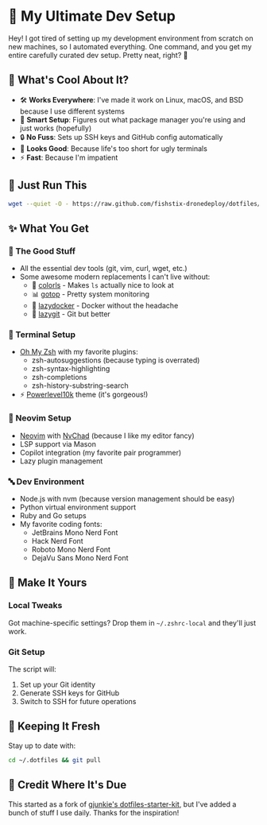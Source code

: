 # 🚀 My Ultimate Dev Setup

Hey! I got tired of setting up my development environment from scratch on new machines, so I automated everything. One command, and you get my entire carefully curated dev setup. Pretty neat, right? 🎉

## 🌟 What's Cool About It?

- 🛠️ **Works Everywhere**: I've made it work on Linux, macOS, and BSD because I use different systems
- 🔄 **Smart Setup**: Figures out what package manager you're using and just works (hopefully)
- 🔒 **No Fuss**: Sets up SSH keys and GitHub config automatically
- 🎨 **Looks Good**: Because life's too short for ugly terminals
- ⚡ **Fast**: Because I'm impatient

## 🚀 Just Run This

```bash
wget --quiet -O - https://raw.github.com/fishstix-dronedeploy/dotfiles/master/install.sh | bash -s
```

## ✨ What You Get

### 🔧 The Good Stuff
- All the essential dev tools (git, vim, curl, wget, etc.)
- Some awesome modern replacements I can't live without:
  - 🌈 [colorls](https://github.com/athityakumar/colorls) - Makes `ls` actually nice to look at
  - 📊 [gotop](https://github.com/cjbassi/gotop) - Pretty system monitoring
  - 🐳 [lazydocker](https://github.com/jesseduffield/lazydocker) - Docker without the headache
  - 📝 [lazygit](https://github.com/jesseduffield/lazygit) - Git but better

### 🐚 Terminal Setup
- [Oh My Zsh](https://ohmyz.sh/) with my favorite plugins:
  - zsh-autosuggestions (because typing is overrated)
  - zsh-syntax-highlighting
  - zsh-completions
  - zsh-history-substring-search
- ⚡ [Powerlevel10k](https://github.com/romkatv/powerlevel10k) theme (it's gorgeous!)

### 📝 Neovim Setup
- [Neovim](https://neovim.io/) with [NvChad](https://nvchad.com/) (because I like my editor fancy)
- LSP support via Mason
- Copilot integration (my favorite pair programmer)
- Lazy plugin management

### 🔤 Dev Environment
- Node.js with nvm (because version management should be easy)
- Python virtual environment support
- Ruby and Go setups
- My favorite coding fonts:
  - JetBrains Mono Nerd Font
  - Hack Nerd Font
  - Roboto Mono Nerd Font
  - DejaVu Sans Mono Nerd Font

## 🎨 Make It Yours

### Local Tweaks
Got machine-specific settings? Drop them in `~/.zshrc-local` and they'll just work.

### Git Setup
The script will:
1. Set up your Git identity
2. Generate SSH keys for GitHub
3. Switch to SSH for future operations

## 🔄 Keeping It Fresh

Stay up to date with:

```bash
cd ~/.dotfiles && git pull
```

## 🙌 Credit Where It's Due

This started as a fork of [gjunkie's dotfiles-starter-kit](https://github.com/gjunkie/dotfiles-starter-kit/blob/main/install), but I've added a bunch of stuff I use daily. Thanks for the inspiration!
